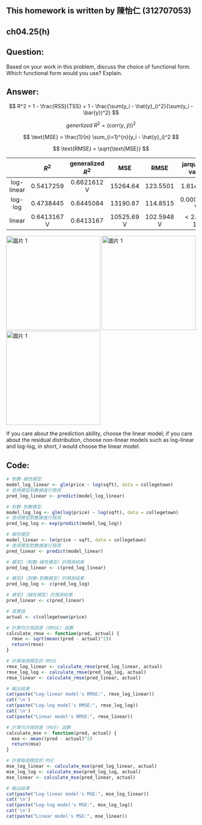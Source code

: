 ## This homework is written by 陳怡仁 (312707053)

## ch04.25(h)

## Question:

Based on your work in this problem, discuss the choice of functional form. Which functional form would you use? Explain.

## Answer:

$$ R^2 = 1 - \frac{RSS}{TSS} = 1 - \frac{\sum(y_i - \hat{y}_i)^2}{\sum(y_i - \bar{y})^2} $$

$$ generlized\ R^2 = \left( \text{corr}(y, \hat{y}) \right)^2 $$

$$ \text{MSE} = \frac{1}{n} \sum_{i=1}^{n}(y_i - \hat{y}_i)^2 $$

$$ \text{RMSE} = \sqrt{\text{MSE}} $$

|            |    $R^2$    | generalized $R^2$ |    MSE   |    RMSE    |  jarque's p value  |  residual  |
|:------------:|:-----------:|:------------------:|:----------:|:------------:|:-----------:|:-----------:|
| log-linear | $0.5417259$ |    $0.6621612$ V   | $15264.64$ |  $123.5501$  |  $1.61e-06$  | convergence V|
|  log-log   | $0.4738445$ |    $0.6445084$     | $13190.87$ |  $114.8515$  |  $0.0007933$  V| convergence V|
|   linear   | $0.6413167$ V |    $0.6413167$     | $10525.69$ V |  $102.5948$ V  |  $<2.2e-16$  | divergence |

<img src="https://github.com/HWTeng-Course/202402-Financial-Econometrics/assets/150407283/b0b1db13-8639-48da-84a8-9232d11a7f70" alt="圖片 1" width="250" height="250">
<img src="https://github.com/HWTeng-Course/202402-Financial-Econometrics/assets/150407283/cab6d79a-f514-4d81-b797-a742b8181138" alt="圖片 1" width="250" height="250">
<img src="https://github.com/HWTeng-Course/202402-Financial-Econometrics/assets/150407283/2d0c48a0-f053-48d5-bad0-f6a9c5682158" alt="圖片 1" width="250" height="250">

If you care about the prediction ability, choose the linear model; if you care about the residual distribution, choose non-linear models such as log-linear and log-log, in short, I would choose the linear model.

## Code:
```r
# 對數-線性模型
model_log_linear <- glm(price ~ log(sqft), data = collegetown)
# 使用模型對數據進行預測
pred_log_linear <- predict(model_log_linear)

# 對數-對數模型
model_log_log <- glm(log(price) ~ log(sqft), data = collegetown)
# 使用模型對數據進行預測
pred_log_log <- exp(predict(model_log_log))

# 線性模型
model_linear <- lm(price ~ sqft, data = collegetown)
# 使用模型對數據進行預測
pred_linear <- predict(model_linear)

# 模型1（對數-線性模型）的預測結果
pred_log_linear <- c(pred_log_linear)

# 模型3（對數-對數模型）的預測結果
pred_log_log <- c(pred_log_log)

# 模型3（線性模型）的預測結果
pred_linear <- c(pred_linear)

# 真實值
actual <- c(collegetown$price)

# 計算均方根誤差 (RMSE) 函數
calculate_rmse <- function(pred, actual) {
  rmse <- sqrt(mean((pred - actual)^2))
  return(rmse)
}

# 計算每個模型的 RMSE
rmse_log_linear <- calculate_rmse(pred_log_linear, actual)
rmse_log_log <- calculate_rmse(pred_log_log, actual)
rmse_linear <- calculate_rmse(pred_linear, actual)

# 輸出結果
cat(paste("Log-linear model's RMSE:", rmse_log_linear))
cat('\n')
cat(paste("Log-log model's RMSE:", rmse_log_log))
cat('\n')
cat(paste("Linear model's RMSE:", rmse_linear))

# 計算均方根誤差 (MSE) 函數
calculate_mse <- function(pred, actual) {
  mse <- mean((pred - actual)^2)
  return(mse)
}

# 計算每個模型的 MSE
mse_log_linear <- calculate_mse(pred_log_linear, actual)
mse_log_log <- calculate_mse(pred_log_log, actual)
mse_linear <- calculate_mse(pred_linear, actual)

# 輸出結果
cat(paste("Log-linear model's MSE:", mse_log_linear))
cat('\n')
cat(paste("Log-log model's MSE:", mse_log_log))
cat('\n')
cat(paste("Linear model's MSE:", mse_linear))

```
